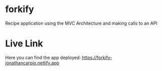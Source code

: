 # forkify

Recipe application using the MVC Architecture and making calls to an API

# Live Link

Here you can find the app deployed: https://forkify-jonathancarpio.netlify.app
